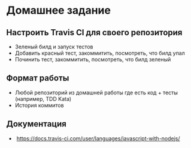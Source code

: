 # Домашнее задание

## Настроить Travis CI для своего репозитория
  * Зеленый билд и запуск тестов
  * Добавить красный тест, закоммитить, посмотреть, что билд упал
  * Починить тест, закоммитить, посмотреть, что билд зеленый
      
## Формат работы
  * Любой репозиторий из домашней работы где есть код + тесты (например, TDD Kata)
  * История коммитов 
  
## Документация
  *  https://docs.travis-ci.com/user/languages/javascript-with-nodejs/